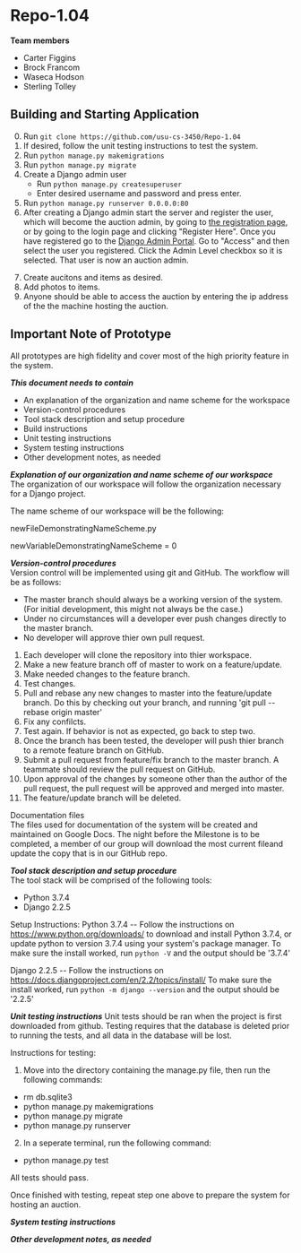 # Repo-1.04
**Team members**
* Carter Figgins
* Brock Francom
* Waseca Hodson
* Sterling Tolley

## Building and Starting Application
0. Run `git clone https://github.com/usu-cs-3450/Repo-1.04`
1. If desired, follow the unit testing instructions to test the system. 
2. Run `python manage.py makemigrations`
3. Run `python manage.py migrate`
4. Create a Django admin user
   * Run `python manage.py createsuperuser`
   * Enter desired username and password and press enter. 
5. Run `python manage.py runserver 0.0.0.0:80`
6. After creating a Django admin start the server and register the user, which will become the auction admin, by going to <a href="/register">the registration page</a>, or by going to the <a ref="/login">login page</a> and clicking "Register Here". Once you have registered go to the <a href="/admin">Django Admin Portal</a>. Go to "Access" and then select the user you registered. Click the Admin Level checkbox so it is selected. That user is now an auction admin.</p>
7. Create aucitons and items as desired. 
8. Add photos to items.
9. Anyone should be able to access the auction by entering the ip address of the the machine hosting the auction. 

## Important Note of Prototype
All prototypes are high fidelity and cover most of the high priority feature in the system.

***This document needs to contain***
* An explanation of the organization and name scheme for the workspace
* Version-control procedures
* Tool stack description and setup procedure
* Build instructions
* Unit testing instructions
* System testing instructions
* Other development notes, as needed

***Explanation of our organization and name scheme of our workspace***  
The organization of our workspace will follow the organization necessary for a Django project.

The name scheme of our workspace will be the following:

newFileDemonstratingNameScheme.py

newVariableDemonstratingNameScheme = 0

***Version-control procedures***  
Version control will be implemented using git and GitHub. The workflow will be as follows:

* The master branch should always be a working version of the system. (For initial development, this might not always be the case.)
* Under no circumstances will a developer ever push changes directly to the master branch.
* No developer will approve thier own pull request.

1. Each developer will clone the repository into thier workspace. 
2. Make a new feature branch off of master to work on a feature/update.
3. Make needed changes to the feature branch.
4. Test changes.
5. Pull and rebase any new changes to master into the feature/update branch. Do this by checking out your branch, and running 'git pull --rebase origin master'
6. Fix any confilcts.
7. Test again. If behavior is not as expected, go back to step two. 
8. Once the branch has been tested, the developer will push thier branch to a remote feature branch on GitHub.
9. Submit a pull request from feature/fix branch to the master branch. A teammate should review the pull request on GitHub. 
10. Upon approval of the changes by someone other than the author of the pull request, the pull request will be approved and merged into master. 
11. The feature/update branch will be deleted. 

Documentation files  
The files used for documentation of the system will be created and maintained on Google Docs. The night before the Milestone is to be completed, a member of our group will download the most current fileand update the copy that is in our GitHub repo. 

***Tool stack description and setup procedure***  
The tool stack will be comprised of the following tools:
* Python 3.7.4
* Django 2.2.5

Setup Instructions:
Python 3.7.4 -- Follow the instructions on https://www.python.org/downloads/ to download and install Python 3.7.4, or update python to version 3.7.4 using your system's package manager. 
To make sure the install worked, run `python -V` and the output should be '3.7.4'

Django 2.2.5 -- Follow the instructions on https://docs.djangoproject.com/en/2.2/topics/install/
To make sure the install worked, run `python -m django --version` and the output should be '2.2.5'


***Unit testing instructions***
Unit tests should be ran when the project is first downloaded from github. Testing requires that the database is deleted prior to running the tests, and all data in the database will be lost. 

Instructions for testing:
1. Move into the directory containing the manage.py file, then run the following commands:
* rm db.sqlite3
* python manage.py makemigrations 
* python manage.py migrate
* python manage.py runserver
2. In a seperate terminal, run the following command:
* python manage.py test

All tests should pass. 

Once finished with testing, repeat step one above to prepare the system for hosting an auction.  

***System testing instructions***

***Other development notes, as needed***

